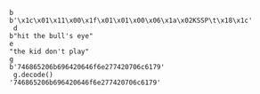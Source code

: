 ```import binascii
b
b'\x1c\x01\x11\x00\x1f\x01\x01\x00\x06\x1a\x02KSSP\t\x18\x1c'
 d
b"hit the bull's eye"
e
"the kid don't play"
g
b'746865206b696420646f6e277420706c6179'
 g.decode()
'746865206b696420646f6e277420706c6179'
 ```
 


















